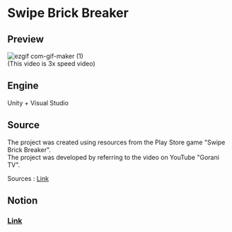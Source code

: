 # Swipe Brick Breaker


## Preview  

![ezgif com-gif-maker (1)](https://user-images.githubusercontent.com/86705754/209588962-91ef1d47-a336-42f2-85b2-5da06e6062f0.gif)  
(This video is 3x speed video)

## Engine

Unity + Visual Studio


## Source

The project was created using resources from the Play Store game "Swipe Brick Breaker".  
The project was developed by referring to the video on YouTube "Gorani TV".  

Sources : [Link](https://www.youtube.com/watch?v=whVK24ys14E)

## Notion

### [Link](https://www.notion.so/Swipe-Brick-Breaker-22626bb916f24df280de445e5ea4f72f)
